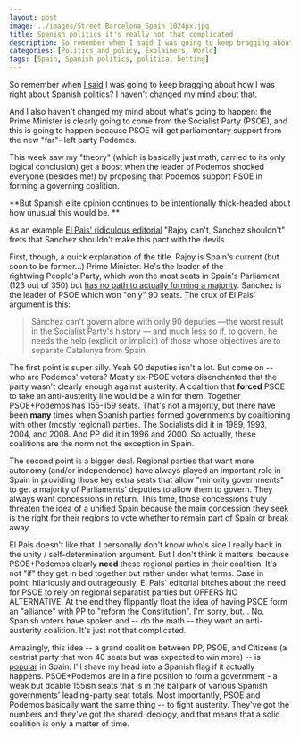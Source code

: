 ```yaml
---
layout: post
image: ../images/Street_Barcelona_Spain_1024px.jpg
title: Spanish politics it's really not that complicated
description: So remember when I said I was going to keep bragging about how I was right about Spanish politics? I haven't changed my mind about that.
categories: [Politics_and_policy, Explainers, World]
tags: [Spain, Spanish politics, political betting]
---
```


So remember when <a href="https://foodandpoliticking.wordpress.com/2016/01/21/its-in-various-spanish-party-leaders-interest-to-pretend-that-spanish-politics-are-in-disarray-even-though-the-path-forward-psoe-podemos-regional-parties-is-so-obvious/">I said</a> I was going to keep bragging about how I was right about Spanish politics? I haven't changed my mind about that.

And I also haven't changed my mind about what's going to happen: the Prime Minister is clearly going to come from the Socialist Party (PSOE), and this is going to happen because PSOE will get parliamentary support from the new "far"- left party Podemos.

This week saw my "theory" (which is basically just math, carried to its only logical conclusion) get a boost when the leader of Podemos shocked everyone (besides me!) by proposing that Podemos support PSOE in forming a governing coalition.

**But Spanish elite opinion continues to be intentionally thick-headed about how unusual this would be. **

As an example <a href="http://elpais.com/elpais/2016/01/21/opinion/1453404179_980796.html">El Pais' ridiculous editorial</a> "Rajoy can't, Sanchez shouldn't" frets that Sanchez shouldn't make this pact with the devils.

First, though, a quick explanation of the title. Rajoy is Spain's current (but soon to be former...) Prime Minister. He's the leader of the rightwing People's Party, which won the most seats in Spain's Parliament (123 out of 350) but <a href="https://foodandpoliticking.wordpress.com/2016/01/20/spains-not-in-crisis/">has no path to actually forming a majority</a>. Sanchez is the leader of PSOE which won "only" 90 seats. The crux of El Pais' argument is this:

>Sánchez can't govern alone with only 90 deputies —the worst result in the Socialist Party's history — and much less so if, to govern, he needs the help (explicit or implicit) of those whose objectives are to separate Catalunya from Spain.

The first point is super silly. Yeah 90 deputies isn't a lot. But come on -- who are Podemos' voters? Mostly ex-PSOE voters disenchanted that the party wasn't clearly enough against austerity. A coalition that **forced** PSOE to take an anti-austerity line would be a win for them. Together PSOE+Podemos has 155-159 seats. That's not a majority, but there have been **many** times when Spanish parties formed governments by coalitioning with other (mostly regional) parties. The Socialists did it in 1989, 1993, 2004, and 2008. And PP did it in 1996 and 2000. So actually, these coalitions are the norm not the exception in Spain.

The second point is a bigger deal. Regional parties that want more autonomy (and/or independence) have always played an important role in Spain in providing those key extra seats that allow "minority governments" to get a majority of Parliaments' deputies to allow them to govern. They always want concessions in return. This time, those concessions truly threaten the idea of a unified Spain because the main concession they seek is the right for their regions to vote whether to remain part of Spain or break away.

El Pais doesn't like that. I personally don't know who's side I really back in the unity / self-determination argument. But I don't think it matters, because PSOE+Podemos clearly **need** these regional parties in their coalition. It's not "if" they get in bed together but rather under what terms. Case in point: hilariously and outrageously, El Pais' editorial bitches about the need for PSOE to rely on regional separatist parties but OFFERS NO ALTERNATIVE. At the end they flippantly float the idea of having PSOE form an "alliance" with PP to "reform the Constitution". I'm sorry, but... No. Spanish voters have spoken and -- do the math -- they want an anti-austerity coalition. It's just not that complicated.

Amazingly, this idea -- a grand coalition between PP, PSOE, and Citizens (a centrist party that won 40 seats but was expected to win more) -- is <a href="http://elpais.com/elpais/2016/01/21/opinion/1453404179_980796.html">popular</a> in Spain. I'll shave my head into a Spanish flag if it actually happens. PSOE+Podemos are in a fine position to form a government - a weak but doable 155ish seats that is in the ballpark of various Spanish governments' leading-party seat totals. Most importantly, PSOE and Podemos basically want the same thing -- to fight austerity. They've got the numbers and they've got the shared ideology, and that means that a solid coalition is only a matter of time.
